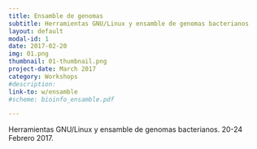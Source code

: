 ```yaml
---
title: Ensamble de genomas
subtitle: Herramientas GNU/Linux y ensamble de genomas bacterianos
layout: default
modal-id: 1
date: 2017-02-20
img: 01.png
thumbnail: 01-thumbnail.png
project-date: March 2017
category: Workshops
#description:
link-to: w/ensamble
#scheme: bioinfo_ensamble.pdf

---
```


Herramientas GNU/Linux y ensamble de genomas bacterianos. 20-24 Febrero 2017.
